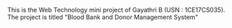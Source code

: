 This is the Web Technology mini project of Gayathri B (USN : 1CE17CS035). The project is titled "Blood Bank and Donor Management System"
